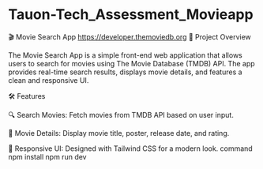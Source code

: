 # Tauon-Tech_Assessment_Movieapp
🎬 Movie Search App
https://developer.themoviedb.org
🚀 Project Overview

The Movie Search App is a simple front-end web application that allows users to search for movies using The Movie Database (TMDB) API. The app provides real-time search results, displays movie details, and features a clean and responsive UI.

🛠️ Features

🔍 Search Movies: Fetch movies from TMDB API based on user input.

📄 Movie Details: Display movie title, poster, release date, and rating.

🎨 Responsive UI: Designed with Tailwind CSS for a modern look.
command 
npm install
npm run dev 



